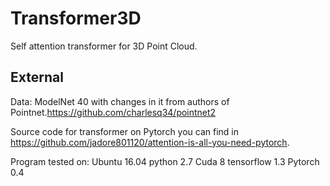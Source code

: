 # Transformer3D
Self attention transformer for 3D Point Cloud.

## External
Data:
ModelNet 40 with changes in it from authors of Pointnet.https://github.com/charlesq34/pointnet2

Source code for transformer on Pytorch you can find in https://github.com/jadore801120/attention-is-all-you-need-pytorch. 

Program tested on:
Ubuntu 16.04 python 2.7 Cuda 8 tensorflow 1.3 Pytorch 0.4
